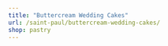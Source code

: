 ```yaml
---
title: "Buttercream Wedding Cakes"
url: /saint-paul/buttercream-wedding-cakes/
shop: pastry
---
```

